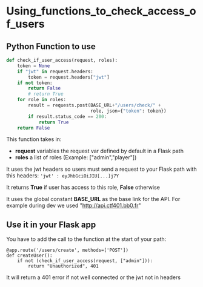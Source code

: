 # Using_functions_to_check_access_of_users

## Python Function to use

```python
def check_if_user_access(request, roles):
    token = None
    if "jwt" in request.headers:
        token = request.headers["jwt"]
    if not token:
        return False
        # return True
    for role in roles:
        result = requests.post(BASE_URL+"/users/check/" +
                               role, json={"token": token})
        if result.status_code == 200:
            return True
    return False
```

This function takes in:

- **request** variables the request var defined by default in a Flask path
- **roles** a list of roles (Example: ["admin","player"])

It uses the jwt headers so users must send a request to your Flask path with this headers:
`'jwt' : eyJhbGciOiJIU[...]j7Y`

It returns **True** if user has access to this role, **False** otherwise

It uses the global constant **BASE_URL** as the base link for the API. For example during dev we used "http://api.ctf401.bb0.fr"

## Use it in your Flask app

You have to add the call to the function at the start of your path:

```python=
@app.route('/users/create', methods=['POST'])
def createUser():
    if not (check_if_user_access(request, ["admin"])):
        return "Unauthorized", 401
```

It will return a 401 error if not well connected or the jwt not in headers
